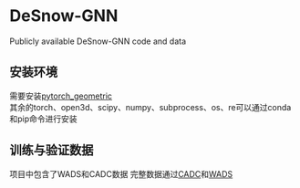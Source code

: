 # DeSnow-GNN
Publicly available DeSnow-GNN code and data

## 安装环境
需要安装[pytorch_geometric](https://pytorch-geometric.readthedocs.io/en/latest/install/installation.html)<br>
其余的torch、open3d、scipy、numpy、subprocess、os、re可以通过conda和pip命令进行安装

## 训练与验证数据
项目中包含了WADS和CADC数据
完整数据通过[CADC](http://cadcd.uwaterloo.ca/)和[WADS](https://digitalcommons.mtu.edu/wads/)
